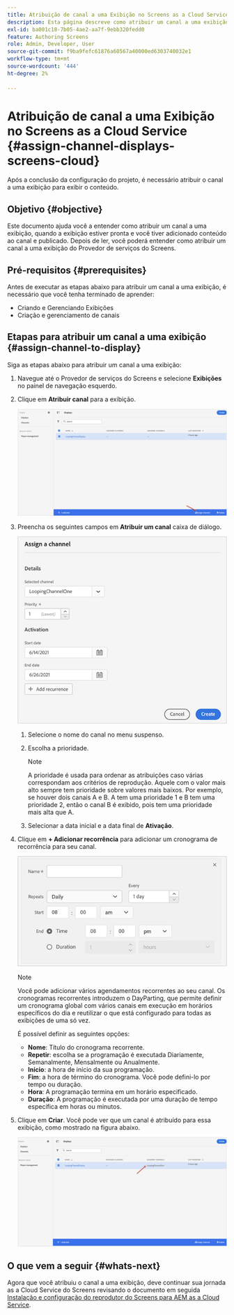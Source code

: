```yaml
---
title: Atribuição de canal a uma Exibição no Screens as a Cloud Service
description: Esta página descreve como atribuir um canal a uma exibição no Screens as a Cloud Service.
exl-id: ba001c18-7b05-4ae2-aa7f-9ebb320fedd0
feature: Authoring Screens
role: Admin, Developer, User
source-git-commit: f9ba9fefc61876a60567a40000ed6303740032e1
workflow-type: tm+mt
source-wordcount: '444'
ht-degree: 2%

---
```


# Atribuição de canal a uma Exibição no Screens as a Cloud Service {#assign-channel-displays-screens-cloud}

Após a conclusão da configuração do projeto, é necessário atribuir o canal a uma exibição para exibir o conteúdo.

## Objetivo {#objective}

Este documento ajuda você a entender como atribuir um canal a uma exibição, quando a exibição estiver pronta e você tiver adicionado conteúdo ao canal e publicado. Depois de ler, você poderá entender como atribuir um canal a uma exibição do Provedor de serviços do Screens.

## Pré-requisitos {#prerequisites}

Antes de executar as etapas abaixo para atribuir um canal a uma exibição, é necessário que você tenha terminado de aprender:

* Criando e Gerenciando Exibições
* Criação e gerenciamento de canais

## Etapas para atribuir um canal a uma exibição {#assign-channel-to-display}

Siga as etapas abaixo para atribuir um canal a uma exibição:

1. Navegue até o Provedor de serviços do Screens e selecione **Exibições** no painel de navegação esquerdo.

1. Clique em **Atribuir canal** para a exibição.

   ![imagem](/help/screens-cloud/assets/display/assignchannel-1.png)

1. Preencha os seguintes campos em **Atribuir um canal** caixa de diálogo.

   ![imagem](/help/screens-cloud/assets/display/assignchannel-2.png)

   1. Selecione o nome do canal no menu suspenso.
   1. Escolha a prioridade.

      >[!NOTE]
      >A prioridade é usada para ordenar as atribuições caso várias correspondam aos critérios de reprodução. Aquele com o valor mais alto sempre tem prioridade sobre valores mais baixos. Por exemplo, se houver dois canais A e B. A tem uma prioridade 1 e B tem uma prioridade 2, então o canal B é exibido, pois tem uma prioridade mais alta que A.

   1. Selecionar a data inicial e a data final de **Ativação**.

1. Clique em **+ Adicionar recorrência** para adicionar um cronograma de recorrência para seu canal.

   ![imagem](/help/screens-cloud/assets/create-content/recurrence-1.png)

   >[!NOTE]
   >Você pode adicionar vários agendamentos recorrentes ao seu canal. Os cronogramas recorrentes introduzem o DayParting, que permite definir um cronograma global com vários canais em execução em horários específicos do dia e reutilizar o que está configurado para todas as exibições de uma só vez.

   É possível definir as seguintes opções:

   * **Nome**: Título do cronograma recorrente.
   * **Repetir**: escolha se a programação é executada Diariamente, Semanalmente, Mensalmente ou Anualmente.
   * **Início**: a hora de início da sua programação.
   * **Fim**: a hora de término do cronograma. Você pode defini-lo por tempo ou duração.
   * **Hora**: A programação termina em um horário especificado.
   * **Duração**: A programação é executada por uma duração de tempo específica em horas ou minutos.

1. Clique em **Criar**. Você pode ver que um canal é atribuído para essa exibição, como mostrado na figura abaixo.

   ![imagem](/help/screens-cloud/assets/display/assignchannel-3.png)


## O que vem a seguir {#whats-next}

Agora que você atribuiu o canal a uma exibição, deve continuar sua jornada as a Cloud Service do Screens revisando o documento em seguida [Instalação e configuração do reprodutor do Screens para AEM as a Cloud Service](/help/screens-cloud/managing-players-registration/installing-screens-cloud-player.md).
